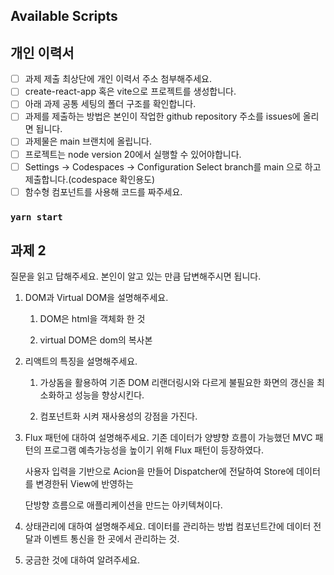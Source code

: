 ## Available Scripts

## 개인 이력서

- [ ] 과제 제출 최상단에 개인 이력서 주소 첨부해주세요.
- [ ] create-react-app 혹은 vite으로 프로젝트를 생성합니다.
- [ ] 아래 과제 공통 세팅의 폴더 구조를 확인합니다.
- [ ] 과제를 제출하는 방법은 본인이 작업한 github repository 주소를 issues에 올리면 됩니다.
- [ ] 과제물은 main 브랜치에 올립니다.
- [ ] 프로젝트는 node version 20에서 실행할 수 있어야합니다.
- [ ] Settings -> Codespaces -> Configuration Select branch를 main 으로 하고 제출합니다.(codespace 확인용도)
- [ ] 함수형 컴포넌트를 사용해 코드를 짜주세요.

### `yarn start`


## 과제 2
질문을 읽고 답해주세요. 본인이 알고 있는 만큼 답변해주시면 됩니다. 

1. DOM과 Virtual DOM을 설명해주세요.
    1.  DOM은 html을 객체화 한 것
    
    2.  virtual DOM은 dom의 복사본
 
2. 리액트의 특징을 설명해주세요.
    1.  가상돔을 활용하여 기존 DOM 리랜더링시와 다르게
        불필요한 화면의 갱신을 최소화하고 성능을 향상시킨다.
    
    2.  컴포넌트화 시켜 재사용성의 강점을 가진다.

3. Flux 패턴에 대하여 설명해주세요.
    기존 데이터가 양뱡향 흐름이 가능했던 MVC 패턴의 
    프로그램 예측가능성을 높이기 위해
    Flux 패턴이 등장하였다.

    사용자 입력을 기반으로 Acion을 만들어 Dispatcher에 전달하여
    Store에 데이터를 변경한뒤 View에 반영하는 

    단방향 흐름으로 애플리케이션을 만드는 아키텍쳐이다.
    
4. 상태관리에 대하여 설명해주세요.
    데이터를 관리하는 방법
    컴포넌트간에 데이터 전달과 이벤트 통신을 한 곳에서 관리하는 것.

5. 궁금한 것에 대하여 알려주세요. 
